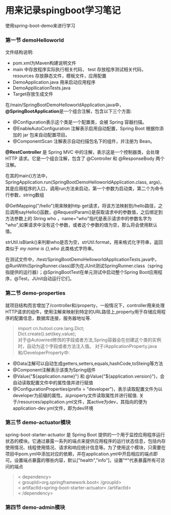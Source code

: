 # 用来记录spingboot学习笔记
使用spring-boot-demo来进行学习
### 第一节 demoHelloworld
文件结构说明:
* pom.xml为Maven构建说明文件
* main 中存放程序实际执行相关代码， test 存放程序测试相关代码，resources 存放静态文件，模板文件，应用配置
* DemoApplication.java 用来启动应用程序
* DemoAppllicationTests.java 
* Target存放生成文件

在/main/SpringBootDemoHelloworldApplication.java中，**@SpringBootApplication**是一个组合注解，包含以下三个方面:
* @Configuration表示这个类是一个配置类，会被 Spring 容器扫描。
* @EnableAutoConfiguration 注解表示启用自动配置，Spring Boot 根据你添加的 jar 包来自动配置项目。
* @ComponentScan 注解表示自动扫描包名下的组件，并注册为 Bean。

**@RestController**  是 Spring MVC 中的注解，表示这是一个控制器类，会处理 HTTP 请求。它是一个组合注解，包含了 @Controller 和 @ResponseBody 两个注解。

在其的main()方法中，SpringApplication.run(SpringBootDemoHelloworldApplication.class, args)，其是应用程序的入口，调用run方法来启动，第一个参数为启动类，第二个为命令行参数，string数组  

@GetMapping("/hello")用来映射http get请求，将该方法映射到/hello路径，之后调用sayHello()函数，@RequestParam()是获取请求中的参数值，之后绑定到方法参数上的 String who ，name="who"指代是表示请求中的参数名字为 "who",如果请求中没有这个参数，或者这个参数的值为空，那么将会使用默认值。

strUtil.isBlank()来判断who是否为空，strUtil.format，用来格式化字符串，返回类似于 _my name is {},who_ 此类格式字符串。

在测试文件中，/test/SpringBootDemoHelloworldApplicationTests.java中，@RunWith(SpringRunner.class)即为在JUnit测试SpringRunner.class（spring指提供的运行器）；@SpringBootTest在单元测试中启动整个Spring Boot应用程序，@Test，JUnit自动运行它们。

### 第二节 demo-properties  
就项目结构而言增加了/controller和/property，一般情况下，controller用来处理HTTP请求的组件，使用注解来映射到特定的URL路径上,property用于存储应用程序的配置信息，数据库连接，服务器地址等.    
>import cn.hutool.core.lang.Dict;  
>Dict.create().set(key,value);  
对于@Autowired修饰的字段或者方法,Spring容器会在创建这个类的实例时，自动为这个字段或者方法注入值。
对于/ApplicationProperty.java和/DeveloperProperty中:
* @Data注解可以自动生成getters,setters,equals,hashCode,toSteing等方法
* @Component注解表示该类为Spring组件  
* @Value("${application.name}") 和 @Value("${application.version}")，会自动读取配置文件中的属性值并进行赋值
* @ConfigurationProperties(prefix = "developer")，表示读取配置文件为以developer为前缀的属性。从property文件读取属性并进行赋值.
关于/resources/application.yml文件，其active为dev，其指向的便为application-dev.yml文件，即为dev环境

### 第三节 demo-actuator模块
spring-boot-starter-actuator 是 Spring Boot 提供的一个用于监控应用程序运行状态的模块。它通过暴露一系列的端点来提供应用程序的运行状态信息，包括内存使用情况、线程使用情况、请求和响应统计信息等。为了使用这个模块，只需要在项目中pom.yml中添加对应的依赖，并在application.yml中开启相应的端点即可。设置端点暴露的哪些内容，默认["health","info"]，设置"*"代表暴露所有可访问的端点
>< dependency>  
>    < groupId>org.springframework.boot< /groupId>  
>    < artifactId>spring-boot-starter-actuator< /artifactId>  
>< /dependency>    
### 第四节 demo-admin模块
